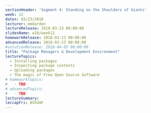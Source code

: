 ```yaml
---
sectionHeader: 'Segment 4: Standing on the Shoulders of Giants'
week: 12
dates: 03/23/2018
lecturer: mmdarden
lectureRelease: 2018-03-23 00:00:00
slidesName: w18/week12
homeworkRelease: 2018-03-23 00:00:00
advancedRelease: 2018-03-23 00:00:00
#solutionRelease: 2018-04-05 00:00:00
title: "Package Managers & Development Environment"
lectureTopics:
  - Installing packages
  - Inspecting package contents
  - Uploading packages
  - The magic of Free Open Source Software
# homeworkTopics:
#   - TBD
# advancedTopics:
#   - TBD
lectureSummary:
leccapFri: BSVUAF
---
```

